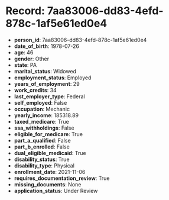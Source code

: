 # Record: 7aa83006-dd83-4efd-878c-1af5e61ed0e4

- **person_id**: 7aa83006-dd83-4efd-878c-1af5e61ed0e4
- **date_of_birth**: 1978-07-26
- **age**: 46
- **gender**: Other
- **state**: PA
- **marital_status**: Widowed
- **employment_status**: Employed
- **years_of_employment**: 29
- **work_credits**: 34
- **last_employer_type**: Federal
- **self_employed**: False
- **occupation**: Mechanic
- **yearly_income**: 185318.89
- **taxed_medicare**: True
- **ssa_withholdings**: False
- **eligible_for_medicare**: True
- **part_a_qualified**: False
- **part_b_enrolled**: False
- **dual_eligible_medicaid**: True
- **disability_status**: True
- **disability_type**: Physical
- **enrollment_date**: 2021-11-06
- **requires_documentation_review**: True
- **missing_documents**: None
- **application_status**: Under Review